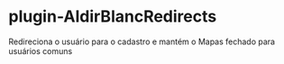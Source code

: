 # plugin-AldirBlancRedirects
Redireciona o usuário para o cadastro e mantém o Mapas fechado para usuários comuns
